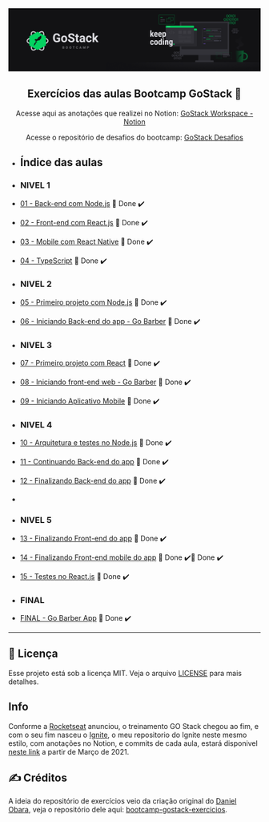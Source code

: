 <img alt="GoStack" src=".github/GoStackBanner.png" />

<h2 align="center">
  Exercícios das aulas Bootcamp GoStack 🚀
</h2>

<p align="center">
  Acesse aqui as anotações que realizei no Notion: <a href="https://www.notion.so/GoStack-Workspace-e4e76389a265426582bb2871d5607c2b">GoStack Workspace - Notion</a></p>
  
  <p align="center">Acesse o repositório de desafios do bootcamp: <a href="https://github.com/guilhermejulio/gostack-desafios">GoStack Desafios</a></p>


- ## Índice das aulas

- ### NIVEL 1
- [01 - Back-end com Node.js](https://github.com/guilhermejulio/gostack-workspace/tree/master/nivel-1/01-nodejs) 🚀 Done :heavy_check_mark:
- [02 - Front-end com React.js](https://github.com/guilhermejulio/gostack-workspace/tree/master/nivel-1/02-react) 🚀 Done :heavy_check_mark:
- [03 - Mobile com React Native](https://github.com/guilhermejulio/gostack-workspace/tree/master/nivel-1/03-react-native) 🚀 Done :heavy_check_mark:
- [04 - TypeScript](https://github.com/guilhermejulio/gostack-workspace/tree/master/nivel-1/04-typescript) 🚀 Done :heavy_check_mark:
- ### NIVEL 2 
- [05 - Primeiro projeto com Node.js](https://github.com/guilhermejulio/gostack-workspace/tree/master/nivel-2/01-primeiro-projeto-node) 🚀 Done :heavy_check_mark:
- [06 - Iniciando Back-end do app - Go Barber](https://github.com/guilhermejulio/gostack-workspace/tree/master/nivel-2/02-gobarber-backend) 🚀 Done :heavy_check_mark:
- ### NIVEL 3
- [07 - Primeiro projeto com React](https://github.com/guilhermejulio/gostack-workspace/tree/master/nivel-3/01-primeiro-projeto-react) 🚀 Done :heavy_check_mark:
- [08 - Iniciando front-end web - Go Barber](https://github.com/guilhermejulio/gostack-workspace/tree/master/nivel-3/02-gobarber-web) 🚀 Done :heavy_check_mark:
- [09 - Iniciando Aplicativo Mobile](https://github.com/guilhermejulio/gostack-workspace/tree/master/nivel-3/03-appgobarber) 🚀 Done :heavy_check_mark:

- ### NIVEL 4
- [10 - Arquitetura e testes no Node.js](https://github.com/guilhermejulio/gostack-workspace/tree/master/nivel-4/01-gobarber-backend) 🚀 Done :heavy_check_mark:
- [11 - Continuando Back-end do app](https://github.com/guilhermejulio/gostack-workspace/tree/master/nivel-4/02-gobarber-backend) 🚀 Done :heavy_check_mark:
- [12 - Finalizando Back-end do app](https://github.com/guilhermejulio/gostack-workspace/tree/master/nivel-4/02-gobarber-backend) 🚀 Done :heavy_check_mark:
- 
- ### NIVEL 5
- [13 - Finalizando Front-end do app](https://github.com/guilhermejulio/gostack-workspace/tree/master/nivel-5-6/01-gobarber-front-end) 🚀 Done :heavy_check_mark:
- [14 - Finalizando Front-end mobile do app](https://github.com/guilhermejulio/gostack-workspace/tree/master/nivel-5-6/final-appgobarber) 🚀 Done :heavy_check_mark:🚀 Done :heavy_check_mark:
- [15 - Testes no React.js](https://github.com/guilhermejulio/gostack-workspace/tree/master/nivel-5-6/01-gobarber-front-end) 🚀 Done :heavy_check_mark:
- ### FINAL
- [FINAL - Go Barber App](https://github.com/guilhermejulio/gostack-workspace/tree/master/nivel-5-6/final-appgobarber) 🚀 Done :heavy_check_mark:

--- 

## :memo: Licença

Esse projeto está sob a licença MIT. Veja o arquivo [LICENSE](LICENSE) para mais detalhes.

## Info

Conforme a [Rocketseat](https://rocketseat.com.br/) anunciou, o treinamento GO Stack chegou ao fim, e com o seu fim nasceu o [Ignite](), o meu repositorio do Ignite neste mesmo estilo, com anotações no Notion, e commits de cada aula, estará disponivel [neste link]() a partir de Março de 2021.

## :writing_hand: Créditos

A ideia do repositório de exercícios veio da criação original do [Daniel Obara](https://github.com/DanielObara), veja o repositório dele aqui: [bootcamp-gostack-exercicios](https://github.com/DanielObara/bootcamp-gostack-exercicios).

